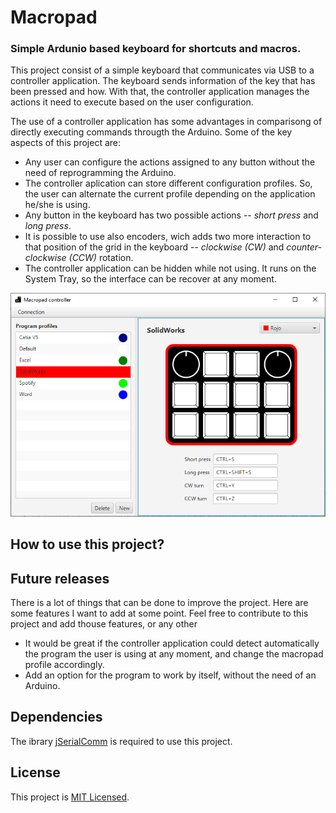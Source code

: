 # Macropad

### Simple Ardunio based keyboard for shortcuts and macros.

This project consist of a simple keyboard that communicates via USB to a controller application. The keyboard sends information of the key that has been pressed and how. With that, the controller application manages the actions it need to execute based on the user configuration.

The use of a controller application has some advantages in comparisong of directly executing commands througth the Arduino. Some of the key aspects of this project are:

* Any user can configure the actions assigned to any button without the need of reprogramming the Arduino.
* The controller aplication can store different configuration profiles. So, the user can alternate the current profile depending on the application he/she is using.
* Any button in the keyboard has two possible actions -- *short press* and *long press*.
* It is possible to use also encoders, wich adds two more interaction to that position of the grid in the keyboard -- *clockwise (CW)* and *counter-clockwise (CCW)* rotation.
* The controller application can be hidden while not using. It runs on the System Tray, so the interface can be recover at any moment.

![Macropad screenshot](Macropad.PNG)

## How to use this project?


## Future releases

There is a lot of things that can be done to improve the project. Here are some features I want to add at some point. Feel free to contribute to this project and add thouse features, or any other

* It would be great if the controller application could detect automatically the program the user is using at any moment, and change the macropad profile accordingly.
* Add an option for the program to work by itself, without the need of an Arduino.


## Dependencies

The ibrary [jSerialComm](https://fazecast.github.io/jSerialComm/) is required to use this project.


## License

This project is [MIT Licensed](LICENSE).
